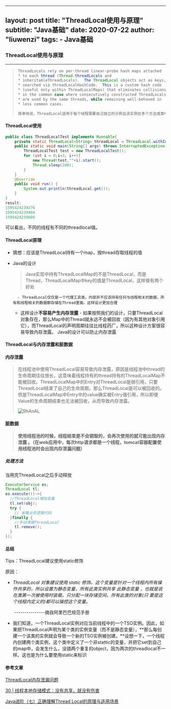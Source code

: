  ---
 layout:    post
 title:      "ThreadLocal使用与原理"
 subtitle:   "Java基础"
 date:       2020-07-22
 author:     "liuwenzi"
 tags:
     - Java基础
 ---
### ThreadLocal使用与原理

-------

>```java
>ThreadLocals rely on per-thread linear-probe hash maps attached
>* to each thread (Thread.threadLocals and
>* inheritableThreadLocals).  The ThreadLocal objects act as keys,
>* searched via threadLocalHashCode.  This is a custom hash code
>* (useful only within ThreadLocalMaps) that eliminates collisions
>* in the common case where consecutively constructed ThreadLocals
>* are used by the same threads, while remaining well-behaved in
>* less common cases.
>  
>简单地说，ThreadLocal适用于每个线程需要自己独立的示例且该实例在多个方法或类中被使用，即变量在线程间隔离而在方法或类中共享的场景。
>```

#### ThreadLocal使用

```java
public class ThreadLocalTest implements Runnable{
    private static ThreadLocal<String> threadLocal = ThreadLocal.withInitial(()->new String(String.valueOf(System.currentTimeMillis())));
    public static void main(String[] args) throws InterruptedException {
        ThreadLocalTest test = new ThreadLocalTest();
        for (int i = 0;i<3; i++){
            new Thread(test,""+i).start();
            Thread.sleep(200);
        }
    }
    @Override
    public void run() {
        System.out.println(threadLocal.get());
    }
}	
result:
1595424239276
1595424239484
1595424239686
```

可以看出，不同的线程有不同的threadlocal值。

#### ThreadLocal原理

- 猜想：应该是ThreadLocal持有一个map，按thread存取线程的值

- Java的设计

  > Java实现中持有ThreadLocalMap的不是ThreadLocal，而是Thread，ThreadLocalMap中key的值是ThreadLocal，这样做有两个好处	

  		- ThreadLocal仅仅是一个代理工具类，内部并不应该持有任何与线程相关的数据，所有和线程相关的数据都存储在Thread里面。这样设计更加合理
    - 这样设计**不容易产生内存泄露**
      		- 如果按照我们的设计，只要ThreadLocal对象存在，那么Map中的Thread就永远不会被回收（因为有其他对象引用它），而ThreadLocal的声明周期往往比线程药厂，所以这种设计方案很容易导致内存泄露。 Java的设计可以防止内存泄露

#### ThreadLocal与内存泄露和脏数据

#### 内存泄露

> 在线程池中使用ThreadLocal容易导致内存泄露，原因是线程池中thread的生命周期往往很长，这意味着线程持有的thread持有的ThreadLocalMap不能被回收。ThreadLocalMap中的Entry对ThreadLocal是弱引用，只要ThreadLocal结束了自己的生命周期，那么ThreadLocal是可以被回收的。但是ThreadLocalMap中Entry中的value确实被Entry强引用，所以即便Value的生命周期结束也无法被回收，从而导致内存泄露。
>
> ![9hAnAL](https://cdn.jsdelivr.net/gh/Lanternliu/pic@master/uPic/9hAnAL.png)

#### 脏数据

>**使用线程池的时候，线程结束是不会销毁的，会再次使用的就可能出现内存泄露 。（在web应用中，每次http请求都是一个线程，tomcat容器配置使用线程池时会出现内存泄漏问题）**

##### 处理方法

当用完ThreadLocal之后手动释放

```java
ExecutorService es;
ThreadLocal tl;
es.execute(()->{
  //ThreadLocal增加变量
  tl.set(obj);
  try {
    // 省略业务逻辑代码
  }finally {
    //手动清理ThreadLocal 
    tl.remove();
  }
});
```

#### 总结

Tips：ThreadLocal建议使用static修饰

原因：

- *ThreadLocal 对象建议使用 static 修饰。这个变量是针对一个线程内所有操作共享的，所以设置为静态变量，所有此类实例共享 此静态变量 ，也就是说在类第一次被使用时装载，只分配一块存储空间，所有此类的对象(只 要是这个线程内定义的)都可以操控这个变量。* 

  ​																															---------------摘自阿里巴巴规范手册

- 我们知道，一个ThreadLocal实例对应当前线程中的一个TSO实例。因此，如果把ThreadLocal声明为某个类的实例变量（而不是静态变量），**那么每创建一个该类的实例就会导致一个新的TSO实例被创建。**设想一下，一个线程内创建两个类实例，这个类中定义了一个非stattic的变量，并把它set到自己的map中，会发生什么，没错两个重复的object，因为两次的threadlocal不一样。这也是为什么要使用static来标识



#### 参考文章

[ThreadLocal内存泄漏问题](https://juejin.im/post/5ba9a6665188255c791b0520)

[30 | 线程本地存储模式：没有共享，就没有伤害](https://time.geekbang.org/column/article/93745)

[Java进阶（七）正确理解Thread Local的原理与适用场景](http://www.jasongj.com/java/threadlocal/)

